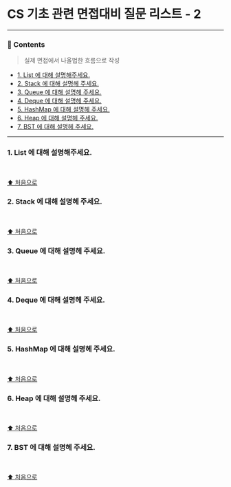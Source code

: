 # CS 기초 관련 면접대비 질문 리스트 - 2

---

### 📄 Contents
> 실제 면접에서 나올법한 흐름으로 작성
- [1. List 에 대해 설명해주세요.](#1-list-에-대해-설명해주세요)
- [2. Stack 에 대해 설명헤 주세요.](#2-stack-에-대해-설명헤-주세요)
- [3. Queue 에 대해 설명헤 주세요.](#3-queue-에-대해-설명헤-주세요)
- [4. Deque 에 대해 설명헤 주세요.](#4-deque-에-대해-설명헤-주세요)
- [5. HashMap 에 대해 설명헤 주세요.](#5-hashmap-에-대해-설명헤-주세요)
- [6. Heap 에 대해 설명헤 주세요.](#6-heap-에-대해-설명헤-주세요)
- [7. BST 에 대해 설명헤 주세요.](#7-bst-에-대해-설명헤-주세요)

---

### 1. List 에 대해 설명해주세요.


<br>

[⬆️ 처음으로](#-contents)

### 2. Stack 에 대해 설명헤 주세요.


<br>

[⬆️ 처음으로](#-contents)

### 3. Queue 에 대해 설명헤 주세요.

<br>

[⬆️ 처음으로](#-contents)

### 4. Deque 에 대해 설명헤 주세요.

<br>

[⬆️ 처음으로](#-contents)

### 5. HashMap 에 대해 설명헤 주세요.

<br>

[⬆️ 처음으로](#-contents)

### 6. Heap 에 대해 설명헤 주세요.

<br>

[⬆️ 처음으로](#-contents)

### 7. BST 에 대해 설명헤 주세요.

<br>

[⬆️ 처음으로](#-contents)

<br>
<br>
